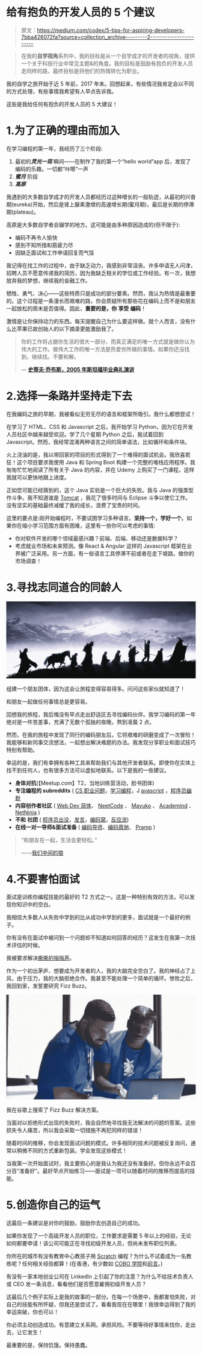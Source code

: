# 给有抱负的开发人员的 5 个建议

> 原文：<https://medium.com/codex/5-tips-for-aspiring-developers-7bba426072fa?source=collection_archive---------2----------------------->

> 在我的**自学视角**系列中，我的目标是从一个自学成才的开发者的视角，提供一个关于科技行业中常见主题&的角度。我的目标是鼓励有抱负的开发人员走同样的路，最终目标是将他们的热情转化为职业。

我的自学之旅开始于近 5 年前，2017 年末。回想起来，有些情况我肯定会以不同的方式处理，有些事情我希望有人早点告诉我。

这些是我给任何有抱负的开发人员的 5 大建议！

# 1.为了正确的理由而加入

在学习编程的第一年，我经历了三个阶段:

1.  最初的***灵光一现*** 瞬间——在制作了我的第一个“hello world”app 后，发现了编码的乐趣。一切都“咔嚓”一声
2.  ***蜜月*** 阶段
3.  ***高原***

我遇到的大多数自学成才的开发人员都经历过这种增长的一般轨迹，从最初的兴奋期(eureka)开始，然后是肾上腺素激增的高速增长期(蜜月期)，最后是长期的停滞期(plateau)。

高原是大多数自学者会辍学的地方。这可能是由多种原因造成的(但不限于):

*   编码不再令人愉快
*   感到不知所措和筋疲力尽
*   因缺乏面试和工作申请回复而气馁

我记得在找工作的过程中，由于缺乏动力，我感到非常沮丧。许多申请无人问津，招聘人员不愿意传递我的简历，因为我缺乏相关的学位或工作经验。有一次，我想放弃我的梦想，继续我的金融工作。

牺牲、勇气、决心——这些特质只是成功的部分要素。然而，我认为热情是最重要的。这个过程是一条漫长而艰难的路，你会质疑所有那些花在编码上而不是和朋友一起放松的周末是否值得。因此，**重要的是，你** **享受** **编码**！

激情是让你保持动力的东西。每天提醒自己为什么要这样做。就个人而言，没有什么比苹果已故创始人的以下摘录更能激励我了。

> 你的工作将占据你生活的很大一部分，而真正满足的唯一方式就是做你认为伟大的工作。做伟大工作的唯一方法是热爱你所做的事情。如果你还没找到，继续找。不要和解。
> 
> — [**史蒂夫·乔布斯，2005 年斯坦福毕业典礼演讲**](https://news.stanford.edu/2005/06/14/jobs-061505/)

# 2.选择一条路并坚持走下去

在我编码之旅的早期，我被看似无穷无尽的语言和框架所吸引。我什么都想尝试！

在学习了 HTML、CSS 和 Javascript 之后，我开始学习 Python，因为它在开发人员社区中越来越受欢迎。学了几个星期 Python 之后，我试着回到 Javascript。然而，我经常混淆两种语言之间的简单语法，比如循环和条件块。

火上浇油的是，我以带回家的项目的形式得到了一个难得的面试机会。我欣喜若狂！这个项目要求我使用 Java 和 Spring Boot 构建一个完整的堆栈应用程序。我匆匆忙忙地阅读了所有关于 Java 的内容，并在 Udemy 上购买了一门课程，这样我就可以更快地跟上进度。

正如您可能已经猜到的，这个 Java 实验是一个巨大的失败。我与 Java 的强类型作斗争，我不知道谁是 [Tomcat](https://tomcat.apache.org/) ，我花了很多时间与 Eclipse 斗争以使它工作。没有坚实的基础最终减缓了我的成长，浪费了宝贵的时间。

这里的要点是:刚开始编程时，不要试图学习多种语言。**坚持一个，学好一个**。如果你在缩小学习范围方面有困难，这里有一些你可以考虑的事情:

*   你对软件开发的哪个领域最感兴趣？前端、后端、移动还是数据科学？
*   考虑就业市场和未来预测。像 React & Angular 这样的 Javascript 框架在业界被广泛采用。另一方面，有一些语言工具停滞不前或者在走下坡路。做你的市场调查！

# 3.寻找志同道合的同龄人

![](img/bd913555a22893961b0620031f5c3b52.png)

组建一个朋友团体，因为这会让旅程变得容易得多。问问这些家伙就知道了！

和朋友一起做任何事情总是更容易。

回想我的旅程，我后悔没有早点走出舒适区去寻找编码伙伴。我学习编码的第一年绝对是一件苦差事，充满了无数个孤独的夜晚，熬到凌晨 2 点。

然而，在我的旅程中发现了同行的编码朋友后，它将艰难的研磨变成了一次冒险！我能够和新同事交流想法，一起想出解决难题的办法。我发现分享职业和面试技巧特别有帮助。

幸运的是，我们有幸拥有各种工具来帮助我们与其他开发者联系。即使你在实体上找不到任何人，也有很多方法可以虚拟地联系。以下是我的一些建议。

*   **身体对抗**(【Meetup.com】T2，当地训练营活动，脸书团体)
*   **专注编程的 subreddits** ( [CS 职业问题](https://www.reddit.com/r/cscareerquestions/)，[学习编程](https://www.reddit.com/r/learnprogramming/)，J [avascript](https://www.reddit.com/r/javascript/) ，[程序员幽默](https://www.reddit.com/r/ProgrammerHumor/)
*   **内容创作者社区** ( [Web Dev 简体](https://www.youtube.com/c/WebDevSimplified)、 [NeetCode](https://www.youtube.com/c/NeetCode) 、 [Mayuko](https://www.youtube.com/c/hellomayuko) 、 [Academind](https://www.youtube.com/c/Academind) 、 [NetNinja](https://www.youtube.com/c/TheNetNinja/) )
*   **不和** **社团** ( [程序员出没](https://discord.me/coding)，[发言](https://discord.me/speakjs)，[编码窝](https://discord.com/invite/code)，[反应流](http://join.reactiflux.com))
*   **在线一对一导师&面试准备** ( [编码导师](https://www.codementor.io/)、[编码蔻驰](https://codingcoach.io/)、 [Pramp](https://www.pramp.com/) )

> “和朋友在一起，生活会更轻松。”
> 
> ——[我们中间的狼](https://en.wikipedia.org/wiki/The_Wolf_Among_Us)

# 4.不要害怕面试

面试是训练你编程技能的最好的 T2 方式之一。这是一种特别有效的方法，可以发现你知识中的空白。

我相信大多数人从失败中学到的比从成功中学到的更多，面试就是一个最好的例子。

你有没有在面试中被问到一个问题却不知道如何回答的经历？这发生在我第一次技术评估的时候。

我被要求解决[嘶嘶的嗡嗡声](https://leetcode.com/problems/fizz-buzz/)。

作为一个初出茅庐、想要成为开发者的人，我的大脑完全空白了。我的神经占了上风，由于压力，我的大脑拒绝合作。我甚至不能处理一个简单的循环。惨败之后，我回到家，发誓要研究 Fizz Buzz。

![](img/2bc23dab7b9664f80ea39fa7cf67f902.png)

我在谷歌上搜索了 Fizz Buzz 解决方案。

当面对以拒绝形式出现的失败时，我会自然地寻找我无法解决的问题的答案。这些损失令人痛苦，所以我会采取一切措施不再犯同样的错误！

随着时间的推移，你会发现面试问题的模式。许多相同的技术问题被反复询问，通常以稍微不同的方式重新包装。学会发现这些模式！

当我第一次开始面试时，我主要担心的是我认为我还没有准备好。但你永远不会百分百“准备好”。最好早点开始练习——面试是一项可以随着时间的推移而提高的技能。

# 5.创造你自己的运气

这最后一条建议是对你的鼓励，鼓励你去创造自己的成功。

如果你发现了一个高级开发人员的职位，工作要求是需要 5 年以上的经验，无论如何都要申请！该公司可能正在寻找初级开发人员，但尚未发布职位列表。

你所在的城市有没有教育中心教孩子用 [Scratch](https://en.wikipedia.org/wiki/Scratch_(programming_language)) 编程？为什么不试着成为一名教练呢？任何相关经验都算！(在香港，有少数如 [COBO 学院](https://www.coboacademy.com/index.asp)和[前言](https://www.preface.ai/)。)

有没有一家本地创业公司在 LinkedIn 上引起了你的注意？为什么不给技术负责人或 CEO 发一条消息，看看他们是否愿意雇佣初级开发人员？

这最后几个例子实际上是我的故事的一部分。在每一个场景中，我都害怕失败，对自己的技能有所怀疑，但我还是尝试了。看看我现在在哪里！我很幸运得到了我的幸运突破，你也可以！

你必须主动创造成功。有意建立关系网。承担风险。不要等待好事情来找你，走出去，让它发生！

最重要的是，保持饥饿。保持愚蠢。